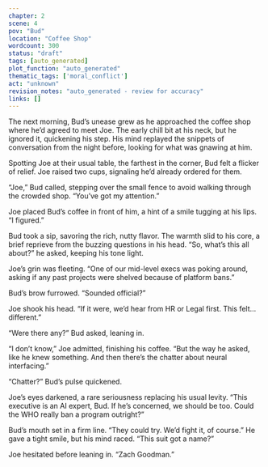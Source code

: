 ```yaml
---
chapter: 2
scene: 4
pov: "Bud"
location: "Coffee Shop"
wordcount: 300
status: "draft"
tags: [auto_generated]
plot_function: "auto_generated"
thematic_tags: ['moral_conflict']
act: "unknown"
revision_notes: "auto_generated - review for accuracy"
links: []
---
```


The next morning, Bud’s unease grew as he approached the coffee shop where he’d agreed to meet Joe. The early chill bit at his neck, but he ignored it, quickening his step. His mind replayed the snippets of conversation from the night before, looking for what was gnawing at him. 

Spotting Joe at their usual table, the farthest in the corner, Bud felt a flicker of relief. Joe raised two cups, signaling he’d already ordered for them. 

“Joe,” Bud called, stepping over the small fence to avoid walking through the crowded shop. “You’ve got my attention.” 

Joe placed Bud’s coffee in front of him, a hint of a smile tugging at his lips. “I figured.” 

Bud took a sip, savoring the rich, nutty flavor. The warmth slid to his core, a brief reprieve from the buzzing questions in his head. “So, what’s this all about?” he asked, keeping his tone light. 

Joe’s grin was fleeting. “One of our mid-level execs was poking around, asking if any past projects were shelved because of platform bans.” 

Bud’s brow furrowed. “Sounded official?” 

Joe shook his head. “If it were, we’d hear from HR or Legal first. This felt… different.” 

“Were there any?” Bud asked, leaning in. 

“I don’t know,” Joe admitted, finishing his coffee. “But the way he asked, like he knew something. And then there’s the chatter about neural interfacing.” 

“Chatter?” Bud’s pulse quickened. 

Joe’s eyes darkened, a rare seriousness replacing his usual levity. “This executive is an AI expert, Bud. If he’s concerned, we should be too. Could the WHO really ban a program outright?” 

Bud’s mouth set in a firm line. “They could try. We’d fight it, of course.” He gave a tight smile, but his mind raced. “This suit got a name?” 

Joe hesitated before leaning in. “Zach Goodman.”
